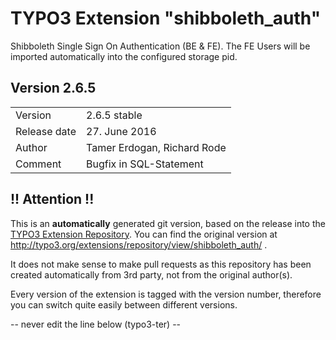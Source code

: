 # TYPO3 Extension "shibboleth_auth"
Shibboleth Single Sign On Authentication (BE & FE). The FE Users will be imported automatically into the configured storage pid.

## Version 2.6.5




<table>
	<tr><td>Version</td><td>2.6.5 stable</td></tr>
	<tr><td>Release date</td><td>27. June 2016</td></tr>
	<tr><td>Author</td><td>Tamer Erdogan, Richard Rode</td></tr>
	<tr><td>Comment</td><td>Bugfix in SQL-Statement</td></tr>
</table>

## !! Attention !!
This is an **automatically** generated git version, based on the release into the [TYPO3 Extension Repository](http://www.typo3.org/extensions/).
You can find the original version at http://typo3.org/extensions/repository/view/shibboleth_auth/ .

It does not make sense to make pull requests as this repository has been created automatically from 3rd party, not from the original author(s).

Every version of the extension is tagged with the version number, therefore you can switch quite easily between different versions.


-- never edit the line below (typo3-ter) --